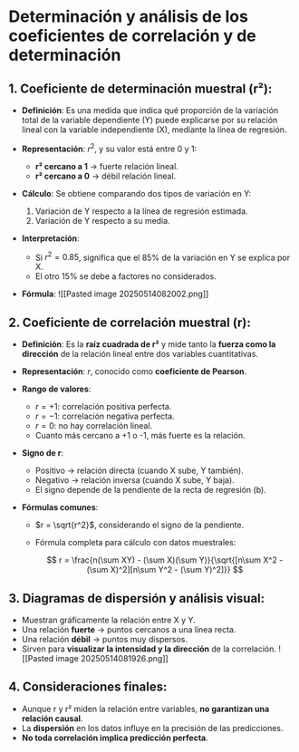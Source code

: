 # Determinación y análisis de los coeficientes de correlación y de determinación
## **1. Coeficiente de determinación muestral (r²):**

* **Definición**: Es una medida que indica qué proporción de la variación total de la variable dependiente (Y) puede explicarse por su relación lineal con la variable independiente (X), mediante la línea de regresión.

* **Representación**: $r^2$, y su valor está entre 0 y 1:

  * **r² cercano a 1** → fuerte relación lineal.
  * **r² cercano a 0** → débil relación lineal.

* **Cálculo**: Se obtiene comparando dos tipos de variación en Y:

  1. Variación de Y respecto a la línea de regresión estimada.
  2. Variación de Y respecto a su media.

* **Interpretación**:

  * Si $r^2 = 0.85$, significa que el 85% de la variación en Y se explica por X.
  * El otro 15% se debe a factores no considerados.
* **Fórmula**:
![[Pasted image 20250514082002.png]]
## **2. Coeficiente de correlación muestral (r):**

* **Definición**: Es la **raíz cuadrada de r²** y mide tanto la **fuerza como la dirección** de la relación lineal entre dos variables cuantitativas.

* **Representación**: $r$, conocido como **coeficiente de Pearson**.

* **Rango de valores**:

  * $r = +1$: correlación positiva perfecta.
  * $r = -1$: correlación negativa perfecta.
  * $r = 0$: no hay correlación lineal.
  * Cuanto más cercano a +1 o -1, más fuerte es la relación.

* **Signo de r**:

  * Positivo → relación directa (cuando X sube, Y también).
  * Negativo → relación inversa (cuando X sube, Y baja).
  * El signo depende de la pendiente de la recta de regresión (b).

* **Fórmulas comunes**:

  * $r = \sqrt{r^2}$, considerando el signo de la pendiente.
  * Fórmula completa para cálculo con datos muestrales:

    $$
    r = \frac{n(\sum XY) - (\sum X)(\sum Y)}{\sqrt{[n\sum X^2 - (\sum X)^2][n\sum Y^2 - (\sum Y)^2]}}
    $$
## **3. Diagramas de dispersión y análisis visual:**

* Muestran gráficamente la relación entre X y Y.
* Una relación **fuerte** → puntos cercanos a una línea recta.
* Una relación **débil** → puntos muy dispersos.
* Sirven para **visualizar la intensidad y la dirección** de la correlación.
![[Pasted image 20250514081926.png]]
## **4. Consideraciones finales:**

* Aunque r y r² miden la relación entre variables, **no garantizan una relación causal**.
* La **dispersión** en los datos influye en la precisión de las predicciones.
* **No toda correlación implica predicción perfecta**.
